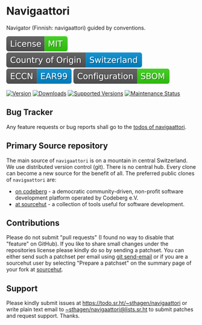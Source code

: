 # Navigaattori

Navigator (Finnish: navigaattori) guided by conventions.

[![license](badges/license-spdx-mit.svg)](https://git.sr.ht/~sthagen/navigaattori/tree/default/item/LICENSE)
[![Country of Origin](badges/country-of-origin-name-switzerland-neutral.svg)](https://git.sr.ht/~sthagen/navigaattori/tree/default/item/COUNTRY-OF-ORIGIN)
[![Export Classification Control Number (ECCN)](badges/export-control-classification-number_eccn-ear99-neutral.svg)](https://git.sr.ht/~sthagen/navigaattori/tree/default/item/EXPORT-CONTROL-CLASSIFICATION-NUMBER)
[![Configuration](badges/configuration-sbom.svg)](third-party/index.html)

[![Version](https://img.shields.io/pypi/v/navigaattori.svg?style=flat)](https://pypi.python.org/pypi/navigaattori/)
[![Downloads](https://static.pepy.tech/badge/navigaattori/month)](https://pepy.tech/project/navigaattori)
[![Supported Versions](https://img.shields.io/pypi/pyversions/navigaattori.svg?style=flat)](https://pypi.python.org/pypi/navigaattori/)
[![Maintenance Status](https://img.shields.io/github/commit-activity/y/sthagen/navigaattori.svg?style=flat)](https://git.sr.ht/~sthagen/navigaattori/log)

## Bug Tracker

Any feature requests or bug reports shall go to the [todos of navigaattori](https://todo.sr.ht/~sthagen/navigaattori).

## Primary Source repository

The main source of `navigaattori` is on a mountain in central Switzerland.
We use distributed version control (git).
There is no central hub.
Every clone can become a new source for the benefit of all.
The preferred public clones of `navigaattori` are:

* [on codeberg](https://codeberg.org/sthagen/navigaattori) - a democratic community-driven, non-profit software development platform operated by Codeberg e.V.
* [at sourcehut](https://git.sr.ht/~sthagen/navigaattori) - a collection of tools useful for software development.

## Contributions

Please do not submit "pull requests" (I found no way to disable that "feature" on GitHub).
If you like to share small changes under the repositories license please kindly do so by sending a patchset.
You can either send such a patchset per email using [git send-email](https://git-send-email.io) or 
if you are a sourcehut user by selecting "Prepare a patchset" on the summary page of your fork at [sourcehut](https://git.sr.ht/).

## Support

Please kindly submit issues at <https://todo.sr.ht/~sthagen/navigaattori> or write plain text email to <~sthagen/navigaattori@lists.sr.ht> to submit patches and request support. Thanks.
